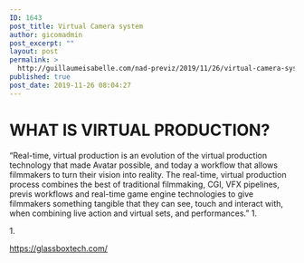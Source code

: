 ```yaml
---
ID: 1643
post_title: Virtual Camera system
author: gicomadmin
post_excerpt: ""
layout: post
permalink: >
  http://guillaumeisabelle.com/nad-previz/2019/11/26/virtual-camera-system/
published: true
post_date: 2019-11-26 08:04:27
---
```

<!-- wp:heading {"level":1} -->

# **WHAT IS VIRTUAL PRODUCTION?**

<!-- /wp:heading -->

<!-- wp:paragraph -->

“Real-time, virtual production is an evolution of the virtual production technology that made Avatar possible, and today a workflow that allows filmmakers to turn their vision into reality. The real-time, virtual production process combines the best of traditional filmmaking, CGI, VFX pipelines, previs workflows and real-time game engine technologies to give filmmakers something tangible that they can see, touch and interact with, when combining live action and virtual sets, and performances.” 1.

<!-- /wp:paragraph -->

<!-- wp:paragraph -->

1\.

<!-- /wp:paragraph -->

<!-- wp:paragraph -->

https://glassboxtech.com/

<!-- /wp:paragraph -->